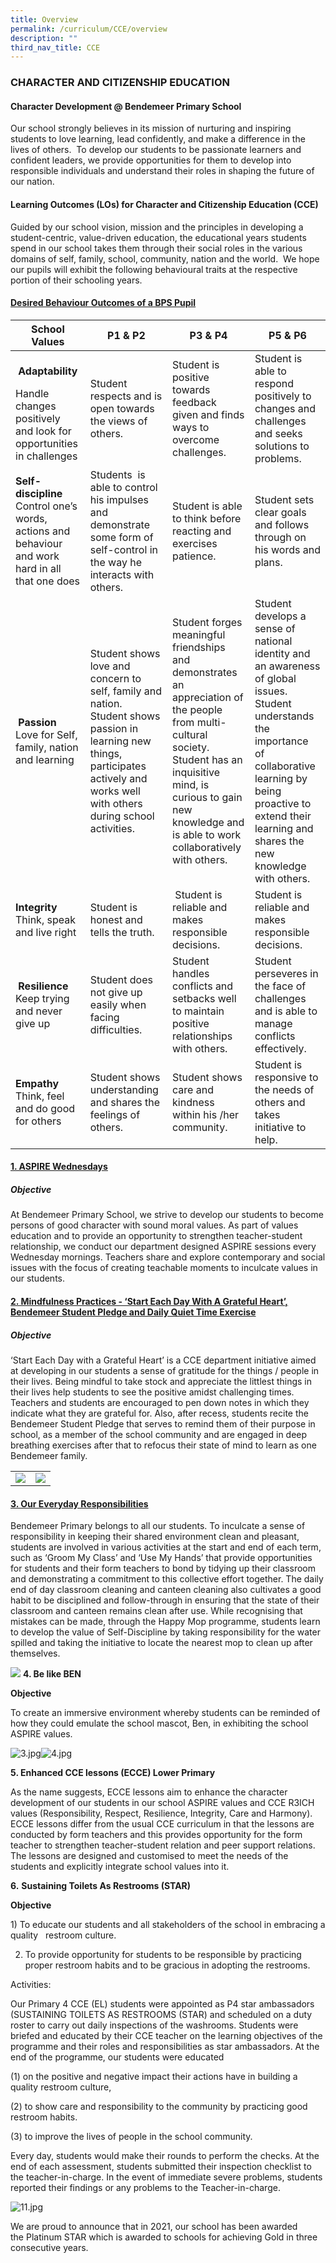```yaml
---
title: Overview
permalink: /curriculum/CCE/overview
description: ""
third_nav_title: CCE
---
```

### CHARACTER AND CITIZENSHIP EDUCATION

#### Character Development @ Bendemeer Primary School

Our school strongly believes in its mission of nurturing and inspiring students to love learning, lead confidently, and make a difference in the lives of others.  To develop our students to be passionate learners and confident leaders, we provide opportunities for them to develop into responsible individuals and understand their roles in shaping the future of our nation. 

#### Learning Outcomes (LOs) for Character and Citizenship Education (CCE)  

Guided by our school vision, mission and the principles in developing a student-centric, value-driven education, the educational years students spend in our school takes them through their social roles in the various domains of self, family, school, community, nation and the world.  We hope our pupils will exhibit the following behavioural traits at the respective portion of their schooling years.

  

#### <u>Desired Behaviour Outcomes of a BPS Pupil</u>

| School Values | P1 & P2 | P3 & P4 | P5 & P6 |
| --- | --- | --- | --- |
| <p align="center">**Adaptability**</p>Handle changes positively and look for opportunities in challenges | Student respects and is open towards the views of others. | Student is positive towards feedback given and finds ways to overcome challenges. | Student is able to respond positively to changes and challenges and seeks solutions to problems.  |
| **Self-discipline** <br> Control one’s words, actions and behaviour and work hard in all that one does | Students  is able to control his impulses and demonstrate some form of self-control in the way he interacts with others. | Student is able to think before reacting and exercises patience.  | Student sets clear goals and follows through on his words and plans. |
|  **Passion**  <br> Love for Self, family, nation and learning | Student shows love and concern to self, family and nation. <br> Student shows passion in learning new things, participates actively and works well with others during school activities.  | Student forges meaningful friendships and demonstrates an appreciation of the people from multi-cultural society. <br>Student has an inquisitive mind, is curious to gain new knowledge and is able to work collaboratively with others.    | Student develops a sense of national identity and an awareness of global issues. <br> Student understands the importance of collaborative learning by being proactive to extend their learning and shares the new knowledge with others.    |
| **Integrity** <br>Think, speak and live right  | Student is honest and tells the truth. |  Student is reliable and makes responsible decisions. | Student is reliable and makes responsible decisions.  |
|  **Resilience**  <br>Keep trying and never give up | Student does not give up easily when facing difficulties.  | Student handles conflicts and setbacks well to maintain positive relationships with others. | Student perseveres in the face of challenges and is able to manage conflicts effectively.  |
| **Empathy**<br> Think, feel and do good for others  | Student shows understanding and shares the feelings of others.    | Student shows care and kindness within his /her community.    | Student is responsive to the needs of others and takes initiative to help.   |

#### <u>1. ASPIRE Wednesdays</u>

##### Objective

At Bendemeer Primary School, we strive to develop our students to become persons of good character with sound moral values. As part of values education and to provide an opportunity to strengthen teacher-student relationship, we conduct our department designed ASPIRE sessions every Wednesday mornings. Teachers share and explore contemporary and social issues with the focus of creating teachable moments to inculcate values in our students.

#### <u>2. Mindfulness Practices - ‘Start Each Day With A Grateful Heart’, Bendemeer Student Pledge and Daily Quiet Time Exercise</u>

##### Objective

‘Start Each Day with a Grateful Heart’ is a CCE department initiative aimed at developing in our students a sense of gratitude for the things / people in their lives. Being mindful to take stock and appreciate the littlest things in their lives help students to see the positive amidst challenging times. Teachers and students are encouraged to pen down notes in which they indicate what they are grateful for. Also, after recess, students recite the Bendemeer Student Pledge that serves to remind them of their purpose in school, as a member of the school community and are engaged in deep breathing exercises after that to refocus their state of mind to learn as one Bendemeer family. 
<table>
	<tr>
		<td width="50%">
			<img src="/images/1%20(8).jpg"/>
		</td>
		<td width="50%">
			<img src="/images/2%20(9).jpg"/>
		</td>
	</tr>
</table>

#### <u>3. Our Everyday Responsibilities</u>

Bendemeer Primary belongs to all our students. To inculcate a sense of responsibility in keeping their shared environment clean and pleasant, students are involved in various activities at the start and end of each term, such as ‘Groom My Class’ and ‘Use My Hands’ that provide opportunities for students and their form teachers to bond by tidying up their classroom and demonstrating a commitment to this collective effort together. The daily end of day classroom cleaning and canteen cleaning also cultivates a good habit to be disciplined and follow-through in ensuring that the state of their classroom and canteen remains clean after use. While recognising that mistakes can be made, through the Happy Mop programme, students learn to develop the value of Self-Discipline by taking responsibility for the water spilled and taking the initiative to locate the nearest mop to clean up after themselves.

![](/images/1%20(7).jpg)
**4\. Be like BEN**  

**Objective** 

To create an immersive environment whereby students can be reminded of how they could emulate the school mascot, Ben, in exhibiting the school ASPIRE values.

  

![3.jpg](https://bendemeerpri-moe-edu-sg-admin.cwp.sg/qql/slot/u939/2021%20Website%20Updates/January/CCE/3.jpg)![4.jpg](https://bendemeerpri-moe-edu-sg-admin.cwp.sg/qql/slot/u939/2021%20Website%20Updates/January/CCE/4.jpg)

  

  

  

  

  

  

  

  

  

  

  

  

  

  

  

  

  

  

  

  

  

  

  

  

  

  

**5\. Enhanced CCE lessons (ECCE) Lower Primary**

As the name suggests, ECCE lessons aim to enhance the character development of our students in our school ASPIRE values and CCE R3ICH values (Responsibility, Respect, Resilience, Integrity, Care and Harmony). ECCE lessons differ from the usual CCE curriculum in that the lessons are conducted by form teachers and this provides opportunity for the form teacher to strengthen teacher-student relation and peer support relations. The lessons are designed and customised to meet the needs of the students and explicitly integrate school values into it. 

  

**6.** **Sustaining Toilets As Restrooms (STAR)**

**Objective**  

1) To educate our students and all stakeholders of the school in embracing a quality   restroom culture. 

2) To provide opportunity for students to be responsible by practicing proper restroom habits and to be gracious in adopting the restrooms.

  

Activities:

Our Primary 4 CCE (EL) students were appointed as P4 star ambassadors (SUSTAINING TOILETS AS RESTROOMS (STAR) and scheduled on a duty roster to carry out daily inspections of the washrooms. Students were briefed and educated by their CCE teacher on the learning objectives of the programme and their roles and responsibilities as star ambassadors. At the end of the programme, our students were educated

(1) on the positive and negative impact their actions have in building a quality restroom culture,

(2) to show care and responsibility to the community by practicing good restroom habits.

(3) to improve the lives of people in the school community.

Every day, students would make their rounds to perform the checks. At the end of each assessment, students submitted their inspection checklist to the teacher-in-charge. In the event of immediate severe problems, students reported their findings or any problems to the Teacher-in-charge.

![11.jpg](https://bendemeerpri-moe-edu-sg-admin.cwp.sg/qql/slot/u939/2021%20Website%20Updates/January/CCE/11.jpg)  

We are proud to announce that in 2021, our school has been awarded the Platinum STAR which is awarded to schools for achieving Gold in three consecutive years.